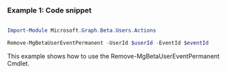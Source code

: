 ### Example 1: Code snippet

```powershell

Import-Module Microsoft.Graph.Beta.Users.Actions

Remove-MgBetaUserEventPermanent -UserId $userId -EventId $eventId

```
This example shows how to use the Remove-MgBetaUserEventPermanent Cmdlet.


